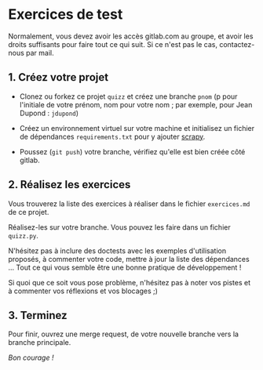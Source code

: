 # Exercices de test 

Normalement, vous devez avoir les accès gitlab.com au groupe, et avoir les droits suffisants pour faire tout ce qui suit.
Si ce n'est pas le cas, contactez-nous par mail.

## 1. Créez votre projet

- Clonez ou forkez ce projet `quizz` et créez une branche `pnom` (p pour l'initiale de votre prénom, nom pour votre nom ; par exemple, pour Jean Dupond : `jdupond`)

- Créez un environnement virtuel sur votre machine et initialisez un fichier de dépendances `requirements.txt` pour y ajouter [scrapy](https://docs.scrapy.org/en/latest/intro/install.html).

- Poussez (`git push`) votre branche, vérifiez qu'elle est bien créée côté gitlab.

## 2. Réalisez les exercices

Vous trouverez la liste des exercices à réaliser dans le fichier `exercices.md` de ce projet.

Réalisez-les sur votre branche. Vous pouvez les faire dans un fichier `quizz.py`.

N'hésitez pas à inclure des doctests avec les exemples d'utilisation proposés, à commenter votre code, mettre à jour la liste des dépendances ... Tout ce qui vous semble être une bonne pratique de développement !

Si quoi que ce soit vous pose problème, n'hésitez pas à noter vos pistes et à commenter vos réflexions et vos blocages ;)

## 3. Terminez

Pour finir, ouvrez une merge request, de votre nouvelle branche vers la branche principale.

*Bon courage !*
